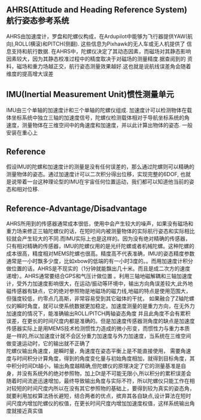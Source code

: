 ## AHRS(Attitude and Heading Reference System)航行姿态参考系统
AHRS由加速度计，罗盘和陀螺仪构成，在Ardupilot中能够为飞行器提供YAW(航向),ROLL(横滚)和PITCH(侧翻). 这些信息为Pixhawk的无人车或无人机提供了
信息支持和航行数据. 在AHRS中，陀螺仪决定了其动态因素，而磁场对其静态影响因素较大，因为其静态校准过程中的精度取决于对磁场的测量精度.据查阅到的
资料，磁场和重力场越正交，航行姿态测量效果越好.这也就是说航线误差角会随着维度的提高增大误差

## IMU(Inertial Measurement Unit)惯性测量单元
IMU由三个单轴的加速度计和三个单轴的陀螺仪组成. 加速度计可以检测物体在载体坐标系统中独立三轴的加速度信号，陀螺仪检测载体相对于导航坐标系统的角
速度，测量物体在三维空间中的角速度和加速度，并以此计算出物体的姿态. 一般安装在重心上

## Reference
假设IMU的陀螺和加速度计的测量是没有任何误差的，那么通过陀螺则可以精确的测量物体的姿态。通过加速度计可以二次积分得出位移，实现完整的6DOF,
也就是说带着一台这种理论型的IMU在宇宙任何位置运动，我们都可以知道他当前的姿态和相对位移.

## Reference-Advantage/Disadvantage
AHRS所用到的传感器通常成本很低，使用中会产生较大的噪声，如果没有磁场和重力场来修正三轴陀螺仪的话，在短时间内被测量物体的实际航行姿态和实际相比较就会产生较大的不同.而IMU实际上也是这样的。因为没有绝对精确的传感器，只有相对精确的传感器，IMU的陀螺仪用的是光纤陀螺或者机械陀螺。这种陀螺的成本很高，精度相对MEMS陀螺也很高。精度高不代表准确，IMU的姿态精度参数通常是一小时飘多少度，比如xbow的低端的有一小时3度的。。而用加速度计积分做位置的话，AHRS是不现实的（1分钟就能飘出几十米。而且是成二次方的速度递增）。AHRS通常要结合GPS和气压计做位置 。利用三轴地磁解耦和三轴加速度计，受外力加速度影响很大，在运动/振动等环境中，输出方向角误差较大,此外地磁传感器有缺点，它的绝对参照物是地磁场的磁力线,地磁的特点是使用范围大，但强度较低，约零点几高斯，非常容易受到其它磁体的干扰， 如果融合了Z轴陀螺仪的瞬时角度，就可以使系统数据更加稳定。加速度测量的是重力方向，在无外力加速度的情况下，能准确输出ROLL/PITCH两轴姿态角度 并且此角度不会有累积误差，在更长的时间尺度内都是准确的。但是加速度传感器测角度的缺点是加速度传感器实际上是用MEMS技术检测惯性力造成的微小形变，而惯性力与重力本质是一样的,所以加速度计就不会区分重力加速度与外力加速度，当系统在三维空间做变速运动时，它的输出就不正确了  
陀螺仪输出角速度，是瞬时量，角速度在姿态平衡上是不能直接使用， 需要角速度与时间积分计算角度，得到的角度变化量与初始角度相加，就得到目标角度，其中积分时间Dt越小，输出角度越精确,但陀螺仪的原理决定了它的测量基准是自身，并没有系统外的绝对参照物，加上Dt是不可能无限小,所以积分的累积误差会随着时间流逝迅速增加，最终导致输出角度与实际不符，所以陀螺仪只能工作在相对较短的时间尺度内所以在没有其它参照物的基础上，要得到较为真实的姿态角，就要利用加权算法扬长避短，结合两者的优点，摈弃其各自缺点,设计算法在短时间尺度内增加陀螺仪的权值，在更长时间尺度内增加加速度权值，这样系统输出角度就接近真实值

